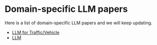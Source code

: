 # Domain-specific LLM papers

Here is a list of domain-specific LLM papers and we will keep updating.

- [LLM for Traffic/Vehicle](https://github.com/VV123/LLM-papers/blob/main/LLM4Traffic.md) 
- [LLM](https://github.com/VV123/LLM-papers/blob/main/LLM_all.md) 
